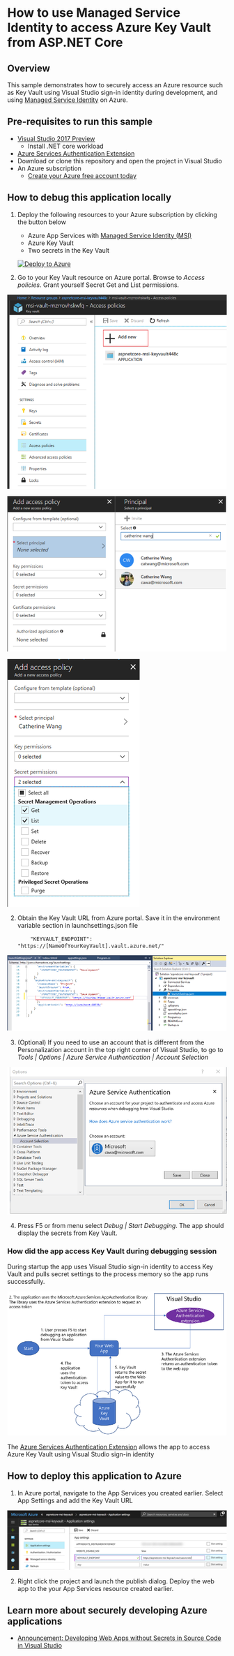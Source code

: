 # How to use Managed Service Identity to access Azure Key Vault from ASP.NET Core

## Overview

This sample demonstrates how to securely access an Azure resource such as Key Vault using Visual Studio sign-in identity during development, and using [Managed Service Identity](https://docs.microsoft.com/en-us/azure/active-directory/msi-overview) on Azure.


## Pre-requisites to run this sample
* [Visual Studio 2017 Preview](https://www.visualstudio.com/vs/preview/)
    * Install .NET core workload
* [Azure Services Authentication Extension](https://go.microsoft.com/fwlink/?linkid=862354)
* Download or clone this repository and open the project in Visual Studio
* An Azure subscription
    * [Create your Azure free account today](https://azure.microsoft.com/en-us/free/)

## How to debug this application locally

1. Deploy the following resources to your Azure subscription by clicking the button below
    * Azure App Services with [Managed Service Identity (MSI)](https://docs.microsoft.com/en-us/azure/app-service/app-service-managed-service-identity)
    * Azure Key Vault
    * Two secrets in the Key Vault

    [![Deploy to Azure](https://azuredeploy.net/deploybutton.svg)](https://azuredeploy.net/)

2. Go to your Key Vault resource on Azure portal. Browse to *Access policies*. Grant yourself Secret Get and List permissions.

![Add Access Policy](./media/AddAccessPolicy.png)

![Select User](./media/SelectUser.png)

![Select Policy](./media/SelectPolicy.png)

2. Obtain the Key Vault URL from Azure portal. Save it in the environment variable section in launchsettings.json file


    ```
        "KEYVAULT_ENDPOINT": "https://[NameOfYourKeyVault].vault.azure.net/"
    ```
![Add Key Vault URL to your app](./media/AddKeyVaultURL.png)

3. (Optional) If you need to use an account that is different from the Personalization account in the top right corner of Visual Studio, to go to *Tools | Options | Azure Service Authentication | Account Selection*

![Select an account in Visual Studio](./media/ASAL-visualstudio.png)

4. Press F5 or from menu select *Debug | Start Debugging*. The app should display the secrets from Key Vault.

### How did the app access Key Vault during debugging session
During startup the app uses Visual Studio sign-in identity to access Key Vault and pulls secret settings to the process memory so the app runs successfully.

![access key vault from visual studio](./media/access-keyvault-visualstudio.png)

The [Azure Services Authentication Extension](https://go.microsoft.com/fwlink/?linkid=862354) allows the app to access Azure Key Vault using Visual Studio sign-in identity

## How to deploy this application to Azure

1. In Azure portal, navigate to the App Services you created earlier. Select App Settings and add the Key Vault URL

![Add app setting for Key Vault](./media/add-app-setting.png)

2. Right click the project and launch the publish dialog. Deploy the web app to the your App Services resource created earlier.


## Learn more about securely developing Azure applications

* [Announcement: Developing Web Apps without Secrets in Source Code in Visual Studio](https://go.microsoft.com/fwlink/?linkid=862656)

